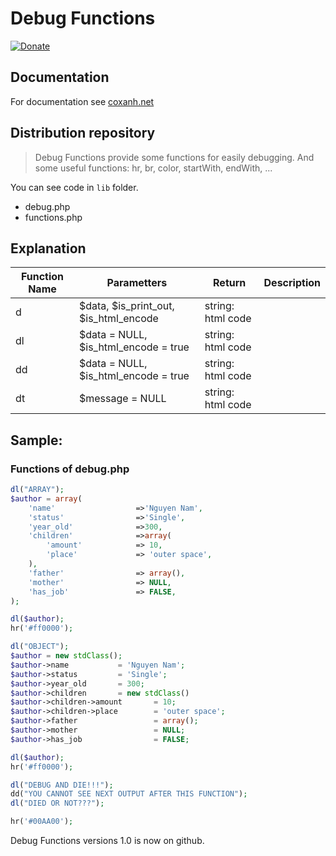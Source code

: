 # Debug Functions
[![Donate](https://www.wiauk.org/wp-content/uploads/2017/07/Donate-Box_goodwill.png)](https://www.paypal.me/ngocnam)

## Documentation

For documentation see 
[coxanh.net](https://coxanh.net) 

## Distribution repository

> Debug Functions provide some functions for easily debugging. And some useful functions: hr, br, color, startWith, endWith, ...

You can see code in `lib` folder.
+ debug.php
+ functions.php

## Explanation

|Function Name|Parametters|Return|Description|
|-----|-----|-----|-----|
|d|$data, $is_print_out, $is_html_encode|string: html code||
|dl|$data = NULL, $is_html_encode = true|string: html code||
|dd|$data = NULL, $is_html_encode = true|string: html code||
|dt|$message = NULL|string: html code||

## Sample:

### Functions of debug.php

```php
dl("ARRAY");
$author = array(
    'name'                  =>'Nguyen Nam',
    'status'                =>'Single',
    'year_old'              =>300,
    'children'              =>array(
        'amount'            => 10,
        'place'             => 'outer space',
    ),
    'father'                => array(),
    'mother'                => NULL,
    'has_job'               => FALSE,
);

dl($author);
hr('#ff0000');

dl("OBJECT");
$author = new stdClass();
$author->name           = 'Nguyen Nam';
$author->status         = 'Single';
$author->year_old       = 300;
$author->children       = new stdClass()
$author->children->amount       = 10;
$author->children->place        = 'outer space';
$author->father                 = array();
$author->mother                 = NULL;
$author->has_job                = FALSE;

dl($author);
hr('#ff0000');

dl("DEBUG AND DIE!!!");
dd("YOU CANNOT SEE NEXT OUTPUT AFTER THIS FUNCTION");
dl("DIED OR NOT???");

hr('#00AA00');

```

Debug Functions versions 1.0 is now on github.
